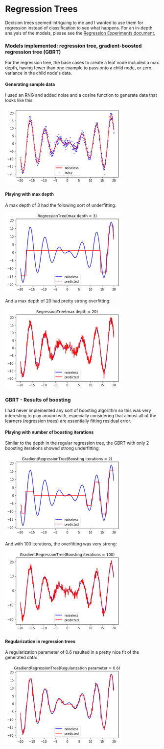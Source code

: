 # Regression Trees

Decision trees seemed intriguing to me and I wanted to use them for regression instead of classification to see what happens. For an in-depth analysis of the models, please see the [Regression Experiments document.](https://github.com/akashc1/projects/blob/master/learning-models/regression-tree/Regression-Experiments.pdf)

### Models implemented: regression tree, gradient-boosted regression tree (GBRT)

For the regression tree, the base cases to create a leaf node included a max depth, having fewer than one example to pass onto a child node, or zero-variance in the child node's data.


#### Generating sample data

I used an RNG and added noise and a cosine function to generate data that looks like this:

![sample-data](src/output_4_0.png)


#### Playing with max depth

A max depth of 3 had the following sort of underfitting:

![depth-3](src/output_6_0.png)

And a max depth of 20 had pretty strong overfitting:

![depth-20](src/output_6_4.png)


### GBRT - Results of boosting

I had never implemented any sort of boosting algorithm so this was very interesting to play around with, especially considering that almost all of the learners (regression trees) are essentially fitting residual error.

#### Playing with number of boosting iterations

Similar to the depth in the regular regression tree, the GBRT with only 2 boosting iterations showed strong underfitting:

![gbrt-iter-2](src/output_8_0.png)

And with 100 iterations, the overfitting was very strong:

![gbrt-iter-2](src/output_8_4.png)

#### Regularization in regression trees

A regularization parameter of 0.6 resulted in a pretty nice fit of the generated data:

![gbrt-reg](src/output_10_2.png)
